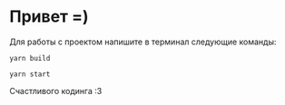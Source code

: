 # Привет =)

Для работы с проектом напишите в терминал следующие команды:

```
yarn build
```

```
yarn start
```

Счастливого кодинга :3
